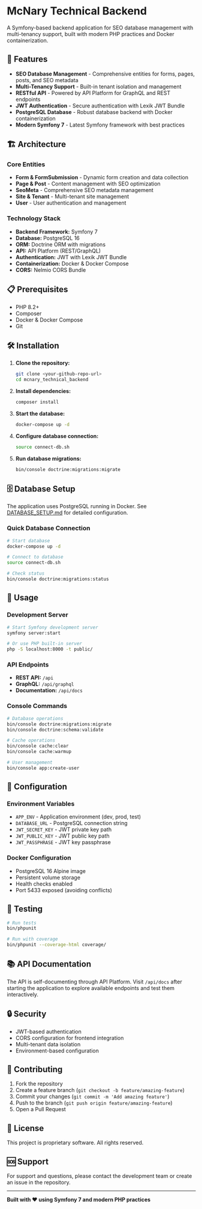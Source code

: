 # McNary Technical Backend

A Symfony-based backend application for SEO database management with multi-tenancy support, built with modern PHP practices and Docker containerization.

## 🚀 Features

- **SEO Database Management** - Comprehensive entities for forms, pages, posts, and SEO metadata
- **Multi-Tenancy Support** - Built-in tenant isolation and management
- **RESTful API** - Powered by API Platform for GraphQL and REST endpoints
- **JWT Authentication** - Secure authentication with Lexik JWT Bundle
- **PostgreSQL Database** - Robust database backend with Docker containerization
- **Modern Symfony 7** - Latest Symfony framework with best practices

## 🏗️ Architecture

### Core Entities
- **Form & FormSubmission** - Dynamic form creation and data collection
- **Page & Post** - Content management with SEO optimization
- **SeoMeta** - Comprehensive SEO metadata management
- **Site & Tenant** - Multi-tenant site management
- **User** - User authentication and management

### Technology Stack
- **Backend Framework:** Symfony 7
- **Database:** PostgreSQL 16
- **ORM:** Doctrine ORM with migrations
- **API:** API Platform (REST/GraphQL)
- **Authentication:** JWT with Lexik JWT Bundle
- **Containerization:** Docker & Docker Compose
- **CORS:** Nelmio CORS Bundle

## 📋 Prerequisites

- PHP 8.2+
- Composer
- Docker & Docker Compose
- Git

## 🛠️ Installation

1. **Clone the repository:**
   ```bash
   git clone <your-github-repo-url>
   cd mcnary_technical_backend
   ```

2. **Install dependencies:**
   ```bash
   composer install
   ```

3. **Start the database:**
   ```bash
   docker-compose up -d
   ```

4. **Configure database connection:**
   ```bash
   source connect-db.sh
   ```

5. **Run database migrations:**
   ```bash
   bin/console doctrine:migrations:migrate
   ```

## 🗄️ Database Setup

The application uses PostgreSQL running in Docker. See [DATABASE_SETUP.md](DATABASE_SETUP.md) for detailed configuration.

### Quick Database Connection
```bash
# Start database
docker-compose up -d

# Connect to database
source connect-db.sh

# Check status
bin/console doctrine:migrations:status
```

## 🚀 Usage

### Development Server
```bash
# Start Symfony development server
symfony server:start

# Or use PHP built-in server
php -S localhost:8000 -t public/
```

### API Endpoints
- **REST API:** `/api`
- **GraphQL:** `/api/graphql`
- **Documentation:** `/api/docs`

### Console Commands
```bash
# Database operations
bin/console doctrine:migrations:migrate
bin/console doctrine:schema:validate

# Cache operations
bin/console cache:clear
bin/console cache:warmup

# User management
bin/console app:create-user
```

## 🔧 Configuration

### Environment Variables
- `APP_ENV` - Application environment (dev, prod, test)
- `DATABASE_URL` - PostgreSQL connection string
- `JWT_SECRET_KEY` - JWT private key path
- `JWT_PUBLIC_KEY` - JWT public key path
- `JWT_PASSPHRASE` - JWT key passphrase

### Docker Configuration
- PostgreSQL 16 Alpine image
- Persistent volume storage
- Health checks enabled
- Port 5433 exposed (avoiding conflicts)

## 🧪 Testing

```bash
# Run tests
bin/phpunit

# Run with coverage
bin/phpunit --coverage-html coverage/
```

## 📚 API Documentation

The API is self-documenting through API Platform. Visit `/api/docs` after starting the application to explore available endpoints and test them interactively.

## 🔒 Security

- JWT-based authentication
- CORS configuration for frontend integration
- Multi-tenant data isolation
- Environment-based configuration

## 🤝 Contributing

1. Fork the repository
2. Create a feature branch (`git checkout -b feature/amazing-feature`)
3. Commit your changes (`git commit -m 'Add amazing feature'`)
4. Push to the branch (`git push origin feature/amazing-feature`)
5. Open a Pull Request

## 📄 License

This project is proprietary software. All rights reserved.

## 🆘 Support

For support and questions, please contact the development team or create an issue in the repository.

---

**Built with ❤️ using Symfony 7 and modern PHP practices**
